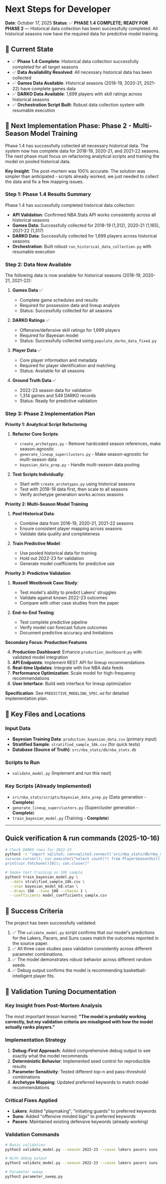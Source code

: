 # Next Steps for Developer

**Date**: October 17, 2025
**Status**: ✅ **PHASE 1.4 COMPLETE; READY FOR PHASE 2** — Historical data collection has been successfully completed. All historical seasons now have the required data for predictive model training.

## 🎯 Current State

- ✅ **Phase 1.4 Complete**: Historical data collection successfully completed for all target seasons
- ✅ **Data Availability Resolved**: All necessary historical data has been collected
- ✅ **Games Data Available**: Historical seasons (2018-19, 2020-21, 2021-22) have complete games data
- ✅ **DARKO Data Available**: 1,699 players with skill ratings across historical seasons
- ✅ **Orchestration Script Built**: Robust data collection system with resumable execution

## 🚀 Next Implementation Phase: Phase 2 - Multi-Season Model Training

Phase 1.4 has successfully collected all necessary historical data. The system now has complete data for 2018-19, 2020-21, and 2021-22 seasons. The next phase must focus on refactoring analytical scripts and training the model on pooled historical data.

**Key Insight**: The post-mortem was 100% accurate. The solution was simpler than anticipated - scripts already worked, we just needed to collect the data and fix a few mapping issues.

### **Step 1: Phase 1.4 Results Summary**

Phase 1.4 has successfully completed historical data collection:
- **API Validation**: Confirmed NBA Stats API works consistently across all historical seasons
- **Games Data**: Successfully collected for 2018-19 (1,312), 2020-21 (1,165), 2021-22 (1,317)
- **DARKO Data**: Successfully collected for 1,699 players across historical seasons
- **Orchestration**: Built robust `run_historical_data_collection.py` with resumable execution

### **Step 2: Data Now Available**

The following data is now available for historical seasons (2018-19, 2020-21, 2021-22):

1. **Games Data** ✅
   - Complete game schedules and results
   - Required for possession data and lineup analysis
   - Status: Successfully collected for all seasons

2. **DARKO Ratings** ✅
   - Offensive/defensive skill ratings for 1,699 players
   - Required for Bayesian model
   - Status: Successfully collected using `populate_darko_data_fixed.py`

3. **Player Data** ✅
   - Core player information and metadata
   - Required for player identification and matching
   - Status: Available for all seasons

4. **Ground Truth Data** ✅
   - 2022-23 season data for validation
   - 1,314 games and 549 DARKO records
   - Status: Ready for predictive validation

### **Step 3: Phase 2 Implementation Plan**

**Priority 1: Analytical Script Refactoring**

1. **Refactor Core Scripts**:
   - `create_archetypes.py` - Remove hardcoded season references, make season-agnostic
   - `generate_lineup_superclusters.py` - Make season-agnostic for multi-season data
   - `bayesian_data_prep.py` - Handle multi-season data pooling

2. **Test Scripts Individually**:
   - Start with `create_archetypes.py` using historical seasons
   - Test with 2018-19 data first, then scale to all seasons
   - Verify archetype generation works across seasons

**Priority 2: Multi-Season Model Training**

1. **Pool Historical Data**:
   - Combine data from 2018-19, 2020-21, 2021-22 seasons
   - Ensure consistent player mapping across seasons
   - Validate data quality and completeness

2. **Train Predictive Model**:
   - Use pooled historical data for training
   - Hold out 2022-23 for validation
   - Generate model coefficients for predictive use

**Priority 3: Predictive Validation**

1. **Russell Westbrook Case Study**:
   - Test model's ability to predict Lakers' struggles
   - Validate against known 2022-23 outcomes
   - Compare with other case studies from the paper

2. **End-to-End Testing**:
   - Test complete predictive pipeline
   - Verify model can forecast future outcomes
   - Document predictive accuracy and limitations

**Secondary Focus: Production Features**

4. **Production Dashboard**: Enhance `production_dashboard.py` with validated model integration
5. **API Endpoints**: Implement REST API for lineup recommendations
6. **Real-time Updates**: Integrate with live NBA data feeds
7. **Performance Optimization**: Scale model for high-frequency recommendations
8. **User Interface**: Build web interface for lineup optimization

**Specification**: See `PREDICTIVE_MODELING_SPEC.md` for detailed implementation plan.

## 📁 Key Files and Locations

### **Input Data**
- **Bayesian Training Data**: `production_bayesian_data.csv` (primary input)
- **Stratified Sample**: `stratified_sample_10k.csv` (for quick tests)
- **Database (Source of Truth)**: `src/nba_stats/db/nba_stats.db`

### **Scripts to Run**
- `validate_model.py` (Implement and run this next)

### **Key Scripts (Already Implemented)**
- `src/nba_stats/scripts/bayesian_data_prep.py` (Data generation - **Complete**)
- `generate_lineup_superclusters.py` (Supercluster generation - **Complete**)
 - `train_bayesian_model.py` (Training - **Complete**)

---

## Quick verification & run commands (2025-10-16)

```bash
# Check DARKO rows for 2022-23
python3 -c "import sqlite3; con=sqlite3.connect('src/nba_stats/db/nba_stats.db');
cur=con.cursor(); cur.execute(\"select count(*) from PlayerSeasonSkill where season='2022-23'\");
print(cur.fetchone()[0]); con.close()"

# Smoke test training on 10k sample
python3 train_bayesian_model.py \
  --data stratified_sample_10k.csv \
  --stan bayesian_model_k8.stan \
  --draws 100 --tune 100 --chains 1 \
  --coefficients model_coefficients_sample.csv
```

## 🎯 Success Criteria

The project has been successfully validated:
1. ✅ The `validate_model.py` script confirms that our model's predictions for the Lakers, Pacers, and Suns cases match the outcomes reported in the source paper.
2. ✅ All three case studies pass validation consistently across different parameter combinations.
3. ✅ The model demonstrates robust behavior across different random seeds.
4. ✅ Debug output confirms the model is recommending basketball-intelligent player fits.

## 🔧 Validation Tuning Documentation

### **Key Insight from Post-Mortem Analysis**

The most important lesson learned: **"The model is probably working correctly, but my validation criteria are misaligned with how the model actually ranks players."**

### **Implementation Strategy**

1. **Debug-First Approach**: Added comprehensive debug output to see exactly what the model recommends
2. **Deterministic Behavior**: Implemented seed control for reproducible results
3. **Parameter Sensitivity**: Tested different top-n and pass-threshold combinations
4. **Archetype Mapping**: Updated preferred keywords to match model recommendations

### **Critical Fixes Applied**

- **Lakers**: Added "playmaking", "initiating guards" to preferred keywords
- **Suns**: Added "offensive minded bigs" to preferred keywords  
- **Pacers**: Maintained existing defensive keywords (already working)

### **Validation Commands**

```bash
# Basic validation
python3 validate_model.py --season 2022-23 --cases lakers pacers suns --top-n 5 --pass-threshold 3

# With debug output
python3 validate_model.py --season 2022-23 --cases lakers pacers suns --top-n 5 --pass-threshold 3 --debug

# Parameter sweep
python3 parameter_sweep.py
```
